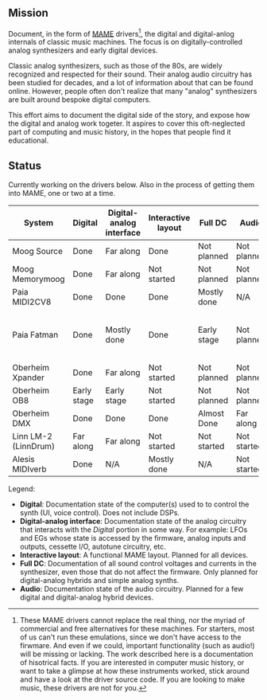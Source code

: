 ## Mission

Document, in the form of [MAME](https://github.com/mamedev/mame) drivers[^1], the digital and
digital-anlog internals of classic music machines.
The focus is on digitally-controlled analog synthesizers and early digital devices.

Classic analog synthesizers, such as those of the 80s, are widely recognized and respected for their sound.
Their analog audio circuitry has been studied for decades, and a lot of information about that can be
found online. However, people often don't realize that many "analog" synthesizers are built around bespoke digital computers.

This effort aims to document the digital side of the story, and expose how the digital and analog work togeter.
It aspires to cover this oft-neglected part of computing and music history, in the hopes that people find it educational.

[^1]: These MAME drivers cannot replace the real thing, nor the myriad of commercial and free alternatives for these machines.
For starters, most of us can't run these emulations, since we don't have access to the firwmare.
And even if we could, important functionality (such as audio!) will be missing or lacking.
The work described here is a documentation of hisotrical facts. If you are interested in computer music history, or
want to take a glimpse at how these instruments worked, stick around and have a look at the driver source code.
If you are looking to make music, these drivers are not for you.


## Status

Currently working on the drivers below. Also in the process of getting them into MAME, one or two at a time.

| System | Digital | Digital-analog interface | Interactive layout | Full DC | Audio | In MAME? |
|---|---|---|---|---|---|---|
| Moog Source | Done | Far along | Done | Not planned | Not planned | [Yes](https://github.com/mamedev/mame/blob/master/src/mame/moog/source.cpp) |
| Moog Memorymoog | Done | Far along | Not started | Not planned | Not planned | PR pending |
| Paia MIDI2CV8 | Done | Done | Done | Mostly done | N/A | No |
| Paia Fatman | Done | Mostly done | Done | Early stage | Not planned | No (requires fix in mcs51 [bug](https://github.com/mamedev/mame/pull/13053)) |
| Oberheim Xpander | Done | Far along | Not started | Not planned | Not planned | No |
| Oberheim OB8 | Early stage | Early stage | Not started | Not planned | Not planned | No |
| Oberheim DMX | Done | Done | Done | Almost Done | Far along | No |
| Linn LM-2 (LinnDrum) | Far along | Far along | Not started | Not started | Not started | No |
| Alesis MIDIverb | Done | N/A | Mostly done | N/A | Not started | No |

Legend:
* **Digital**: Documentation state of the computer(s) used to to control the synth (UI, voice control). Does not include DSPs.
* **Digital-analog interface**: Documentation state of the analog circuitry that interacts with the *Digital* portion in some way. For example: LFOs and EGs whose state is accessed by the firmware, analog inputs and outputs, cessette I/O, autotune circuitry, etc.
* **Interactive layout**: A functional MAME layout. Planned for all devices.
* **Full DC**: Documentation of all sound control voltages and currents in the synthesizer, even those that do not affect the firmware. Only planned for digital-analog hybrids and simple analog synths.
* **Audio**: Documentation state of the audio circuitry. Planned for a few digital and digital-analog hybrid devices.
